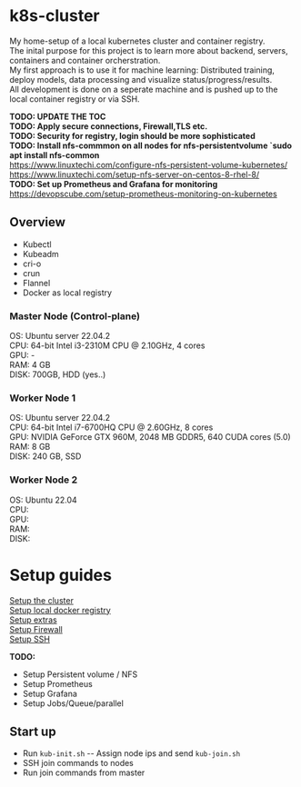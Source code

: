 # k8s-cluster
My home-setup of a local kubernetes cluster and container registry.\
The inital purpose for this project is to learn more about backend, servers, containers and container orcherstration.\
My first approach is to use it for machine learning: Distributed training, deploy models, data processing and visualize status/progress/results.\
All development is done on a seperate machine and is pushed up to the local container registry or via SSH.


__TODO: UPDATE THE TOC__\
__TODO: Apply secure connections, Firewall,TLS etc.__\
__TODO: Security for registry, login should be more sophisticated__\
__TODO: Install nfs-commmon on all nodes for nfs-persistentvolume `sudo apt install nfs-common__ \
https://www.linuxtechi.com/configure-nfs-persistent-volume-kubernetes/ \
https://www.linuxtechi.com/setup-nfs-server-on-centos-8-rhel-8/ \
__TODO: Set up Prometheus and Grafana for monitoring__ \
https://devopscube.com/setup-prometheus-monitoring-on-kubernetes

## Overview
- Kubectl
- Kubeadm
- cri-o
- crun
- Flannel
- Docker as local registry

### Master Node (Control-plane)
OS: Ubuntu server 22.04.2\
CPU: 64-bit Intel i3-2310M CPU @ 2.10GHz, 4 cores \
GPU: - \
RAM: 4 GB \
DISK: 700GB, HDD (yes..)


### Worker Node 1
OS: Ubuntu server 22.04.2 \
CPU: 64-bit Intel i7-6700HQ CPU @ 2.60GHz, 8 cores \
GPU: NVIDIA GeForce GTX 960M, 2048 MB GDDR5, 640 CUDA cores (5.0) \
RAM: 8 GB \
DISK: 240 GB, SSD


### Worker Node 2 
OS: Ubuntu 22.04 \
CPU: \
GPU: \
RAM: \
DISK:


# Setup guides
[Setup the cluster](setup/setup_cluster.md)\
[Setup local docker registry](setup/setup_registry.md)\
[Setup extras](setup/setup_extra.md)\
[Setup Firewall](setup/setup_firewall.md)\
[Setup SSH](setup/setup_ssh.md)

__TODO:__
- Setup Persistent volume / NFS
- Setup Prometheus
- Setup Grafana
- Setup Jobs/Queue/parallel

## Start up
- Run `kub-init.sh`
-- Assign node ips and send `kub-join.sh`
- SSH join commands to nodes 
- Run join commands from master

